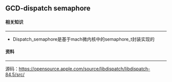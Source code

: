 ## GCD-dispatch semaphore



#### 相关知识

-----

- Dispatch_semaphore是基于mach微内核中的semaphore_t封装实现的



#### 资料

----

源码：https://opensource.apple.com/source/libdispatch/libdispatch-84.5/src/